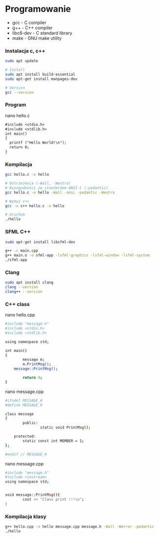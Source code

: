 # Programowanie 
 - gcc - C compiler
 - g++ - C++ compiler
 - libc6-dev - C standard library
 - make - GNU make utility

### Instalacja c, c++
```bash
sudo apt update

# Install
sudo apt install build-essential
sudo apt-get install manpages-dev

# Version
gcc --version
```

### Program
nano hello.c
```gcc
#include <stdio.h>
#include <stdlib.h>
int main()
{
  printf ("Hello World!\n");
  return 0;
}
```

### Kompilacja
```bash
gcc hello.c -o hello

# Ostrzeżenia (-Wall, -Wextra)
# Niezgodności ze standardem ANSI C (-pedantic)
gcc hello.c -o hello -Wall -ansi -pedantic -Wextra

# Wymuś c++
gcc -x c++ hello.c -o hello

# Uruchom
./hello
```

### SFML C++
```bash
sudo apt-get install libsfml-dev

g++ -c main.cpp
g++ main.o -o sfml-app -lsfml-graphics -lsfml-window -lsfml-system
./sfml-app
```

### Clang
```bash
sudo apt install clang
clang --version
clang++ --version
```

### C++ class
nano hello.cpp
```bash
#include "message.h"
#include <stdio.h>
#include <stdlib.h>

using namespace std;

int main()
{
        message m;
        m.PrintMsg();
	message::PrintMsg();

        return 0;
}
```

nano message.cpp
```bash
#ifndef MESSAGE_H
#define MESSAGE_H

class message
{
        public:
                static void PrintMsg();

	protected:
		static const int MEMBER = 1;
};

#endif // MESSAGE_H
```

nano message.cpp
```bash
#include "message.h"
#include <iostream>
using namespace std;


void message::PrintMsg(){
        cout << "Class print !!!\n";
}
```

### Kompilacja klasy
```bash
g++ hello.cpp -o hello message.cpp message.h -Wall -Werror -pedantic
./hello
```
